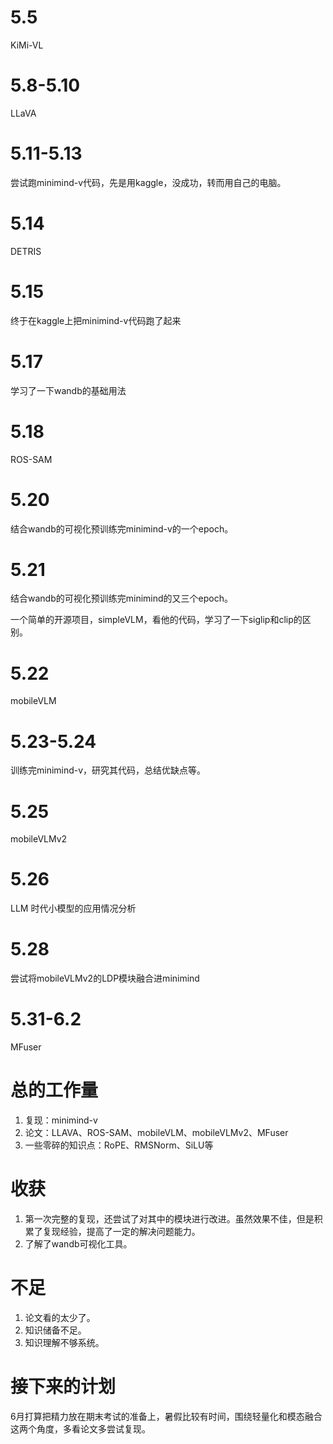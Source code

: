 # 5.5
KiMi-VL

# 5.8-5.10
LLaVA

# 5.11-5.13
尝试跑minimind-v代码，先是用kaggle，没成功，转而用自己的电脑。

# 5.14
DETRIS

# 5.15
终于在kaggle上把minimind-v代码跑了起来

# 5.17
学习了一下wandb的基础用法

# 5.18
ROS-SAM

# 5.20
结合wandb的可视化预训练完minimind-v的一个epoch。

# 5.21 
结合wandb的可视化预训练完minimind的又三个epoch。

一个简单的开源项目，simpleVLM，看他的代码，学习了一下siglip和clip的区别。

# 5.22
mobileVLM

# 5.23-5.24
训练完minimind-v，研究其代码，总结优缺点等。

# 5.25
mobileVLMv2

# 5.26
LLM 时代小模型的应用情况分析

# 5.28
尝试将mobileVLMv2的LDP模块融合进minimind

# 5.31-6.2
MFuser

# 总的工作量
1. 复现：minimind-v
2. 论文：LLAVA、ROS-SAM、mobileVLM、mobileVLMv2、MFuser
3. 一些零碎的知识点：RoPE、RMSNorm、SiLU等

# 收获
1. 第一次完整的复现，还尝试了对其中的模块进行改进。虽然效果不佳，但是积累了复现经验，提高了一定的解决问题能力。
2. 了解了wandb可视化工具。

# 不足
1. 论文看的太少了。
2. 知识储备不足。
3. 知识理解不够系统。

# 接下来的计划
6月打算把精力放在期末考试的准备上，暑假比较有时间，围绕轻量化和模态融合这两个角度，多看论文多尝试复现。

